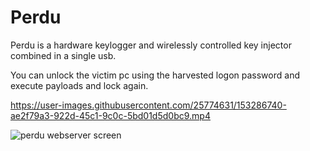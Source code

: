 # Perdu

Perdu is a hardware keylogger and wirelessly controlled key injector combined in a single usb.

You can unlock the victim pc using the harvested logon password and execute payloads and lock again.



https://user-images.githubusercontent.com/25774631/153286740-ae2f79a3-922d-45c1-9c0c-5bd01d5d0bc9.mp4

![perdu webserver screen](https://user-images.githubusercontent.com/25774631/153287130-4aaa89e1-c6d3-4b3b-b81b-318a053ea3a6.png)

